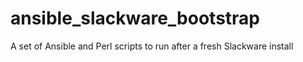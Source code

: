 # ansible_slackware_bootstrap
A set of Ansible and Perl scripts to run after a fresh Slackware install
